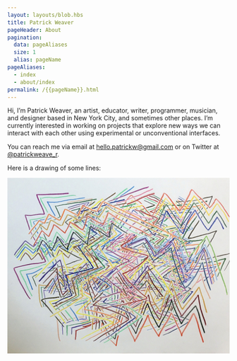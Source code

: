 ```yaml
---
layout: layouts/blob.hbs
title: Patrick Weaver
pageHeader: About
pagination:
  data: pageAliases
  size: 1
  alias: pageName
pageAliases:
  - index
  - about/index
permalink: /{{pageName}}.html
---
```


Hi, I’m Patrick Weaver, an artist, educator, writer, programmer, musician, and designer based in New York City, and sometimes other places. I’m currently interested in working on projects that explore new ways we can interact with each other using experimental or unconventional interfaces.

You can reach me via email at [hello.patrickw@gmail.com](mailto:hello.patrickw@gmail.com) or on Twitter at [@patrickweave_r](https://twitter.com/patrickweave_r).

Here is a drawing of some lines:

![A drawing of overlapping lines](/images/lines.jpg)